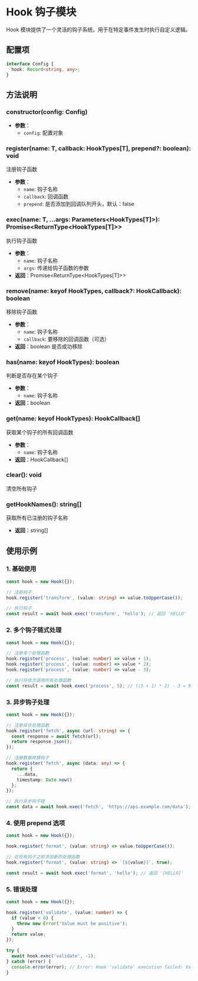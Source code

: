 # Hook 钩子模块

Hook 模块提供了一个灵活的钩子系统，用于在特定事件发生时执行自定义逻辑。

## 配置项

```typescript
interface Config {
  hook: Record<string, any>;
}
```

## 方法说明

### constructor(config: Config)
- **参数**：
  - `config`: 配置对象

### register<T>(name: T, callback: HookTypes[T], prepend?: boolean): void
注册钩子函数
- **参数**：
  - `name`: 钩子名称
  - `callback`: 回调函数
  - `prepend`: 是否添加到回调队列开头，默认：false

### exec<T>(name: T, ...args: Parameters<HookTypes[T]>): Promise<ReturnType<HookTypes[T]>>
执行钩子函数
- **参数**：
  - `name`: 钩子名称
  - `args`: 传递给钩子函数的参数
- **返回**：Promise<ReturnType<HookTypes[T]>>

### remove(name: keyof HookTypes, callback?: HookCallback): boolean
移除钩子函数
- **参数**：
  - `name`: 钩子名称
  - `callback`: 要移除的回调函数（可选）
- **返回**：boolean 是否成功移除

### has(name: keyof HookTypes): boolean
判断是否存在某个钩子
- **参数**：
  - `name`: 钩子名称
- **返回**：boolean

### get(name: keyof HookTypes): HookCallback[]
获取某个钩子的所有回调函数
- **参数**：
  - `name`: 钩子名称
- **返回**：HookCallback[]

### clear(): void
清空所有钩子

### getHookNames(): string[]
获取所有已注册的钩子名称
- **返回**：string[]

## 使用示例

### 1. 基础使用
```typescript
const hook = new Hook({});

// 注册钩子
hook.register('transform', (value: string) => value.toUpperCase());

// 执行钩子
const result = await hook.exec('transform', 'hello'); // 返回 'HELLO'
```

### 2. 多个钩子链式处理
```typescript
const hook = new Hook({});

// 注册多个处理函数
hook.register('process', (value: number) => value + 1);
hook.register('process', (value: number) => value * 2);
hook.register('process', (value: number) => value - 3);

// 执行将依次调用所有处理函数
const result = await hook.exec('process', 5); // ((5 + 1) * 2) - 3 = 9
```

### 3. 异步钩子处理
```typescript
const hook = new Hook({});

// 注册异步处理函数
hook.register('fetch', async (url: string) => {
  const response = await fetch(url);
  return response.json();
});

// 注册数据转换钩子
hook.register('fetch', async (data: any) => {
  return {
    ...data,
    timestamp: Date.now()
  };
});

// 执行异步钩子链
const data = await hook.exec('fetch', 'https://api.example.com/data');
```

### 4. 使用 prepend 选项
```typescript
const hook = new Hook({});

hook.register('format', (value: string) => value.toUpperCase());

// 在现有钩子之前添加新的处理函数
hook.register('format', (value: string) => `[${value}]`, true);

const result = await hook.exec('format', 'hello'); // 返回 '[HELLO]'
```

### 5. 错误处理
```typescript
const hook = new Hook({});

hook.register('validate', (value: number) => {
  if (value < 0) {
    throw new Error('Value must be positive');
  }
  return value;
});

try {
  await hook.exec('validate', -1);
} catch (error) {
  console.error(error); // Error: Hook 'validate' execution failed: Value must be positive
}
``` 